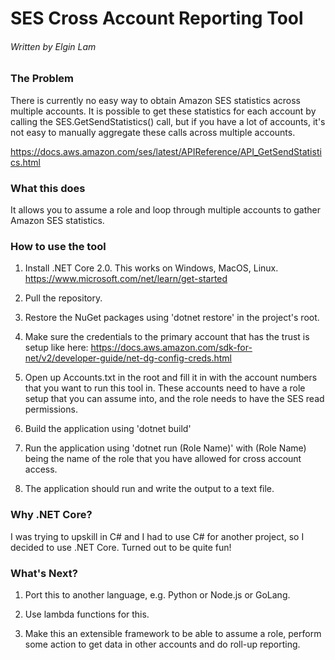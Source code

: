 # SES Cross Account Reporting Tool
###### Written by Elgin Lam

### The Problem

There is currently no easy way to obtain Amazon SES statistics across multiple accounts.
It is possible to get these statistics for each account by calling the SES.GetSendStatistics() call, but if you have a lot of accounts, 
it's not easy to manually aggregate these calls across multiple accounts.

https://docs.aws.amazon.com/ses/latest/APIReference/API_GetSendStatistics.html


### What this does

It allows you to assume a role and loop through multiple accounts to gather Amazon SES statistics.

### How to use the tool

1. Install .NET Core 2.0. This works on Windows, MacOS, Linux. https://www.microsoft.com/net/learn/get-started 

2. Pull the repository.

3. Restore the NuGet packages using 'dotnet restore' in the project's root.

4. Make sure the credentials to the primary account that has the trust is setup like here: https://docs.aws.amazon.com/sdk-for-net/v2/developer-guide/net-dg-config-creds.html 

5. Open up Accounts.txt in the root and fill it in with the account numbers that you want to run this tool in. These accounts need to have a role setup that you can assume into, and the role needs to have the SES read permissions.

6. Build the application using 'dotnet build'

7. Run the application using 'dotnet run (Role Name)' with (Role Name) being the name of the role that you have allowed for cross account access.

8. The application should run and write the output to a text file.

### Why .NET Core?

I was trying to upskill in C# and I had to use C# for another project, so I decided to use .NET Core. Turned out to be quite fun!

### What's Next?

1. Port this to another language, e.g. Python or Node.js or GoLang.

2. Use lambda functions for this.

3. Make this an extensible framework to be able to assume a role, perform some action to get data in other accounts and do roll-up reporting.